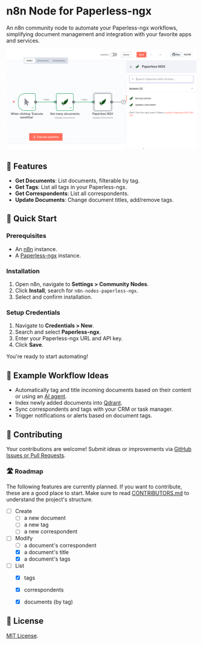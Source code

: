 # n8n Node for Paperless-ngx

An n8n community node to automate your Paperless-ngx workflows, simplifying document management and integration with your favorite apps and services.

![Screenshot](./screenshot.png)

## 📌 Features

* **Get Documents**: List documents, filterable by tag.
* **Get Tags**: List all tags in your Paperless-ngx.
* **Get Correspondents**: List all correspondents.
* **Update Documents**: Change document titles, add/remove tags.

## 🚀 Quick Start

### Prerequisites

* An [n8n](https://n8n.io) instance.
* A [Paperless-ngx](https://github.com/paperless-ngx/paperless-ngx) instance.

### Installation

1. Open n8n, navigate to **Settings > Community Nodes**.
2. Click **Install**, search for `n8n-nodes-paperless-ngx`.
3. Select and confirm installation.

### Setup Credentials

1. Navigate to **Credentials > New**.
2. Search and select **Paperless-ngx**.
3. Enter your Paperless-ngx URL and API key.
4. Click **Save**.

You're ready to start automating!

## 🎯 Example Workflow Ideas

* Automatically tag and title incoming documents based on their content or using an [AI agent](https://n8n.io/ai/).
* Index newly added documents into [Qdrant](https://qdrant.tech/).
* Sync correspondents and tags with your CRM or task manager.
* Trigger notifications or alerts based on document tags.

## 🤝 Contributing

Your contributions are welcome! Submit ideas or improvements via [GitHub Issues or Pull Requests](https://github.com/nielsmaerten/n8n-nodes-paperless-ngx).  

### 🛣️ Roadmap

The following features are currently planned. If you want to contribute, these are a good place to start. Make sure to read [CONTRIBUTORS.md](CONTRIBUTORS.md) to understand the project's structure.

- [ ] Create
  - [ ] a new document
  - [ ] a new tag
  - [ ] a new correspondent
- [ ] Modify
  - [ ] a document's correspondent
  - [x] a document's title
  - [x] a document's tags
- [ ] List
  - [x] tags
  - [x] correspondents
  - [x] documents (by tag)


## 📄 License

[MIT License](LICENSE.md).
